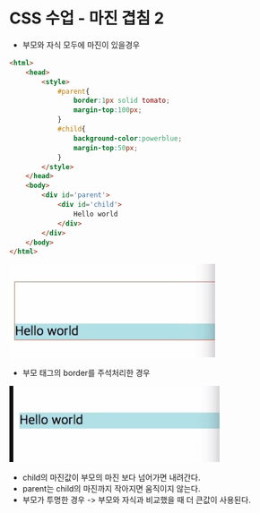 # CSS 수업 - 마진 겹침 2

- 부모와 자식 모두에 마진이 있을경우

```html
<html>
    <head>
        <style>
            #parent{
                border:1px solid tomato;
                margin-top:100px;
            }
            #child{
                background-color:powerblue;
                margin-top:50px;
            }
        </style>
    </head>
    <body>
        <div id='parent'>
            <div id='child'>
                Hello world
            </div>
        </div>
    </body>
</html>
```

![css12](../img/css12.jpg)

- 부모 태그의 border를 주석처리한 경우

![13](../img/css13.jpg)

- child의 마진값이 부모의 마진 보다 넘어가면 내려간다.
- parent는 child의 마진까지 작아지면 움직이지 않는다.
- 부모가 투명한 경우 -> 부모와 자식과 비교했을 때 더 큰값이 사용된다.